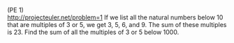 (PE 1)  
http://projecteuler.net/problem=1
If we list all the natural numbers below 10 that are multiples of 3 or 5, we
get 3, 5, 6, and 9.  The sum of these multiples is 23.  Find the sum of all the
multiples of 3 or 5 below 1000.